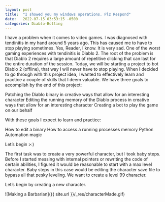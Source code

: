 ```yaml
---
layout: post
title:  "I showed you my windows operations. Plz Respond"
date:   2022-07-15 03:53:15 -0500
categories: Diablo-Botting
---
```

I have a problem when it comes to video games. I was diagnosed with tendinitis in my hand around 5 years ago. This has caused me to have to stop playing sometimes. Yes, Reader, I know. It is very sad. One of the worst gaming experiences with tendinitis is Diablo 2. The root of the problem is that Diablo 2 requires a large amount of repetitive clicking that can last for the entire duration of the session. Today, we will be starting a project to bot Diablo 2 (offline), that way I will never have to stop playing. 
When I decided to go through with this project idea, I wanted to effectively learn and practice a couple of skills that I deem valuable. We have three goals to accomplish by the end of this project:


Patching the Diablo binary in creative ways that allow for an interesting character
Editing the running memory of the Diablo process in creative ways that allow for an interesting character
Creating a bot to play the game on our behalf

With these goals I expect to learn and practice:

How to edit a binary
How to access a running processes memory
Python Automation magic

Let’s begin >:)

The first task was to create a very powerful character, but I took baby steps. Before I started messing with internal pointers or rewriting the code of certain abilities, I figured it would be reasonable to start with a max level character. Baby steps in this case would be editing the character save file to bypass all that pesky leveling. We want to create a level 99 character.

Let’s begin by creating a new character.

![Making a Barbarian]({{ site.url }}/_res/characterMade.gif)
